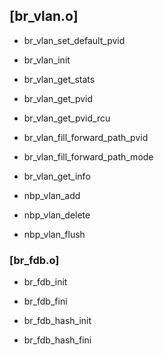 


## [br_vlan.o]

* br_vlan_set_default_pvid


* br_vlan_init

* br_vlan_get_stats
* br_vlan_get_pvid
* br_vlan_get_pvid_rcu
* br_vlan_fill_forward_path_pvid
* br_vlan_fill_forward_path_mode

* br_vlan_get_info

* nbp_vlan_add
* nbp_vlan_delete
* nbp_vlan_flush



### [br_fdb.o]



* br_fdb_init
* br_fdb_fini

* br_fdb_hash_init
* br_fdb_hash_fini
